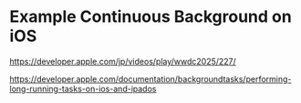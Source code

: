 # Example Continuous Background on iOS

https://developer.apple.com/jp/videos/play/wwdc2025/227/

https://developer.apple.com/documentation/backgroundtasks/performing-long-running-tasks-on-ios-and-ipados
